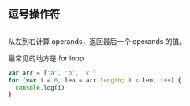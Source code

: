 ## 逗号操作符

```js
```

从左到右计算 operands，返回最后一个 operands 的值。


最常见的地方是 for loop

```js
var arr = ['a', 'b', 'c']
for (var i = 0, len = arr.length; i < len; i++) {
  console.log(i)
}
```

